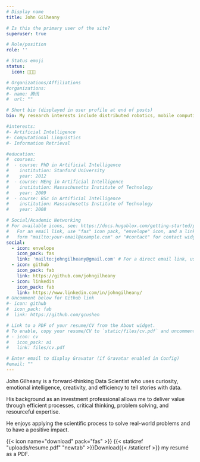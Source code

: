 ```yaml
---
# Display name
title: John Gilheany

# Is this the primary user of the site?
superuser: true

# Role/position
role: ''

# Status emoji
status:
  icon: 👨🏻‍💻

# Organizations/Affiliations
#organizations:
#- name: 腾讯
#  url: ""

# Short bio (displayed in user profile at end of posts)
bio: My research interests include distributed robotics, mobile computing and programmable matter.

#interests:
#- Artificial Intelligence
#- Computational Linguistics
#- Information Retrieval

#education:
#  courses:
#  - course: PhD in Artificial Intelligence
#    institution: Stanford University
#    year: 2012
#  - course: MEng in Artificial Intelligence
#    institution: Massachusetts Institute of Technology
#    year: 2009
#  - course: BSc in Artificial Intelligence
#    institution: Massachusetts Institute of Technology
#    year: 2008

# Social/Academic Networking
# For available icons, see: https://docs.hugoblox.com/getting-started/page-builder/#icons
#   For an email link, use "fas" icon pack, "envelope" icon, and a link in the
#   form "mailto:your-email@example.com" or "#contact" for contact widget.
social:
  - icon: envelope
    icon_pack: fas
    link: 'mailto:johngilheany@gmail.com' # For a direct email link, use "mailto:test@example.org".
  - icon: github
    icon_pack: fab
    link: https://github.com/johngilheany
  - icon: linkedin
    icon_pack: fab
    link: https://www.linkedin.com/in/johngilheany/
# Uncomment below for Github link
#- icon: github
#  icon_pack: fab
#  link: https://github.com/gcushen

# Link to a PDF of your resume/CV from the About widget.
# To enable, copy your resume/CV to `static/files/cv.pdf` and uncomment the lines below.
# - icon: cv
#   icon_pack: ai
#   link: files/cv.pdf

# Enter email to display Gravatar (if Gravatar enabled in Config)
#email: ""
---
```


John Gilheany is a forward-thinking Data Scientist who uses curiosity, emotional intelligence, creativity, and efficiency to tell stories with data. 

His background as an investment professional allows me to deliver value through efficient processes, critical thinking, problem solving, and resourceful expertise. 

He enjoys applying the scientific process to solve real-world problems and to have a positive impact.

{{< icon name="download" pack="fas" >}} {{< staticref "uploads/resume.pdf" "newtab" >}}Download{{< /staticref >}} my resumé as a PDF.
